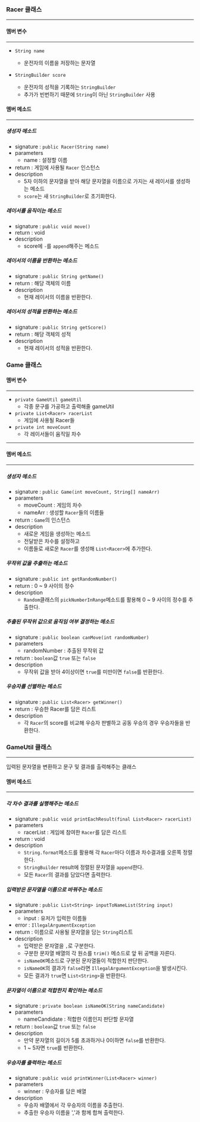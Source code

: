 ### Racer 클래스 

---
#### 멤버 변수

---
- `String name`
  - 운전자의 이름을 저장하는 문자열

- `StringBuilder score`
  - 운전자의 성적을 기록하는 `StringBuilder`
  - 추가가 빈번하기 때문에 `String`이 아닌 `StringBuilder` 사용

#### 멤버 메소드

---
##### 생성자 메소드
- signature : `public Racer(String name)`
- parameters
  - name : 설정할 이름
- return : 게임에 사용될 `Racer` 인스턴스
- description
  - 5자 이하의 문자열을 받아 해당 문자열을 이름으로 가지는 새 레이서를 생성하는 메소드
  - `score`는 새 `StringBuilder`로 초기화한다.

##### 레이서를 움직이는 메소드
- signature : `public void move()`
- return : void
- description 
  - score에 `-`를 `append`해주는 메소드

##### 레이서의 이름을 반환하는 메소드
- signature : `public String getName()`
- return : 해당 객체의 이름
- description
  - 현재 레이서의 이름을 반환한다.

##### 레이서의 성적을 반환하는 메소드
- signature : `public String getScore()`
- return : 해당 객체의 성적
- description
  - 현재 레이서의 성적을 반환한다.

### Game 클래스

#### 멤버 변수

---
- `private GameUtil gameUtil`
  - 각종 문구를 가공하고 출력해줄 gameUtil
- `private List<Racer> racerList`
  - 게임에 사용될 Racer들
- `private int moveCount`
  - 각 레이서들이 움직일 차수
---
#### 멤버 메소드

---

##### 생성자 메소드
- signature : `public Game(int moveCount, String[] nameArr)`
- parameters
  - moveCount : 게임의 차수
  - nameArr : 생성할 `Racer`들의 이름들
- return : `Game`의 인스턴스
- description
  - 새로운 게임을 생성하는 메소드
  - 전달받은 차수를 설정하고
  - 이름들로 새로운 `Racer`를 생성해 `List<Racer>`에 추가한다.

##### 무작위 값을 추출하는 메소드
- signature : `public int getRandomNumber()`
- return : 0 ~ 9 사이의 정수
- description
  - `Random`클래스의 `pickNumberInRange`메소드를 활용해 0 ~ 9 사이의 정수를 추출한다.

##### 추출된 무작위 값으로 움직임 여부 결정하는 메소드
- signature : `public boolean canMove(int randomNumber)`
- parameters
  - randomNumber : 추출된 무작위 값
- return : `boolean`값 `true` 또는 `false`
- description
  - 무작위 값을 받아 4이상이면 `true`를 미만이면 `false`를 반환한다.


##### 우승자를 선별하는 메소드
- signature : `public List<Racer> getWinner()`
- return : 우승한 Racer를 담은 리스트
- description
  - 각 `Racer`의 score를 비교해 우승자 판별하고 공동 우승의 경우 우승자들을 반환한다.

### GameUtil 클래스

---
입력된 문자열을 변환하고 문구 및 결과를 출력해주는 클래스

#### 멤버 메소드

---

##### 각 차수 결과를 실행해주는 메소드
- signature : `public void printEachResult(final List<Racer> racerList)`
- parameters
  - racerList : 게임에 참여한 `Racer`를 담은 리스트
- return : void
- description
  - `String.format`메소드를 활용해 각 `Racer`마다 이름과 차수결과를 오른쪽 정렬한다.
  - `StringBuilder` result에 정렬된 문자열을 `append`한다.
  - 모든 `Racer`의 결과를 담았다면 출력한다.

##### 입력받은 문자열을 이름으로 바꿔주는 메소드
- signature : `public List<String> inputToNameList(String input)`
- parameters
  - input : 유저가 입력한 이름들
- error : `IllegalArgumentException`
- return : 이름으로 사용될 문자열을 담는 `String`리스트
- description
  - 입력받은 문자열을 `,`로 구분한다.
  - 구분한 문자열 배열의 각 원소를 `trim()` 메소드로 앞 뒤 공백을 자른다.
  - `isNameOK`메소드로 구분된 문자열들이 적합한지 판단한다.
  - `isNameOK`의 결과가 `false`라면 `IllegalArgumentException`을 발생시킨다.
  - 모든 결과가 `true`면 `List<String>`을 반환한다.

##### 문자열이 이름으로 적합한지 확인하는 메소드
- signature : `private boolean isNameOK(String nameCandidate)`
- parameters
  - nameCandidate : 적합한 이름인지 판단할 문자열
- return : `boolean`값 `true` 또는 `false`
- description
  - 만약 문자열의 길이가 5를 초과하거나 0이하면 `false`를 반환한다.
  - 1 ~ 5자면 `true`를 반환한다.

##### 우승자를 출력하는 메소드
- signature : `public void printWinner(List<Racer> winner)`
- parameters
  - winner : 우승자를 담은 배열
- description
  - 우승자 배열에서 각 우승자의 이름을 추출한다.
  - 추출한 우승자 이름을 ','과 함께 합쳐 출력한다.
